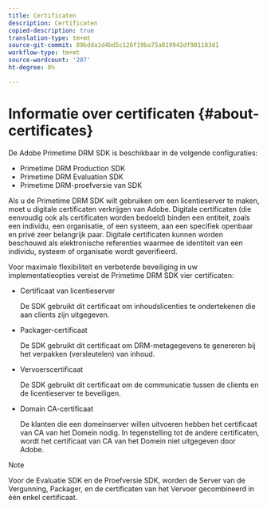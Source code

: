 ```yaml
---
title: Certificaten
description: Certificaten
copied-description: true
translation-type: tm+mt
source-git-commit: 89bdda1d4bd5c126f19ba75a819942df901183d1
workflow-type: tm+mt
source-wordcount: '207'
ht-degree: 0%

---
```



# Informatie over certificaten {#about-certificates}

De Adobe Primetime DRM SDK is beschikbaar in de volgende configuraties:

* Primetime DRM Production SDK
* Primetime DRM Evaluation SDK
* Primetime DRM-proefversie van SDK

Als u de Primetime DRM SDK wilt gebruiken om een licentieserver te maken, moet u digitale certificaten verkrijgen van Adobe. Digitale certificaten (die eenvoudig ook als certificaten worden bedoeld) binden een entiteit, zoals een individu, een organisatie, of een systeem, aan een specifiek openbaar en privé zeer belangrijk paar. Digitale certificaten kunnen worden beschouwd als elektronische referenties waarmee de identiteit van een individu, systeem of organisatie wordt geverifieerd.

Voor maximale flexibiliteit en verbeterde beveiliging in uw implementatieopties vereist de Primetime DRM SDK vier certificaten:

* Certificaat van licentieserver

   De SDK gebruikt dit certificaat om inhoudslicenties te ondertekenen die aan clients zijn uitgegeven.
* Packager-certificaat

   De SDK gebruikt dit certificaat om DRM-metagegevens te genereren bij het verpakken (versleutelen) van inhoud.
* Vervoerscertificaat

   De SDK gebruikt dit certificaat om de communicatie tussen de clients en de licentieserver te beveiligen.
* Domain CA-certificaat

   De klanten die een domeinserver willen uitvoeren hebben het certificaat van CA van het Domein nodig. In tegenstelling tot de andere certificaten, wordt het certificaat van CA van het Domein niet uitgegeven door Adobe.

>[!NOTE]
>
>Voor de Evaluatie SDK en de Proefversie SDK, worden de Server van de Vergunning, Packager, en de certificaten van het Vervoer gecombineerd in één enkel certificaat.

